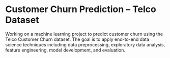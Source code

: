 # Customer Churn Prediction – Telco Dataset

Working on a machine learning project to predict customer churn using the Telco Customer Churn dataset. The goal is to apply end-to-end data science techniques including data preprocessing, exploratory data analysis, feature engineering, model development, and evaluation.
